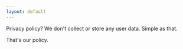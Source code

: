 ```yaml
---
layout: default
---
```


Privacy policy?
We don't collect or store any user data. Simple as that.

That's our policy.
